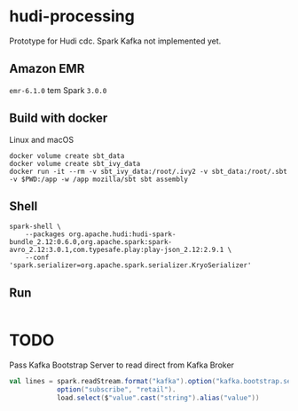 # hudi-processing

Prototype for Hudi cdc. Spark Kafka not implemented yet.

## Amazon EMR

`emr-6.1.0` tem Spark `3.0.0`

## Build with docker

Linux and macOS

```
docker volume create sbt_data
docker volume create sbt_ivy_data
docker run -it --rm -v sbt_ivy_data:/root/.ivy2 -v sbt_data:/root/.sbt -v $PWD:/app -w /app mozilla/sbt sbt assembly
```

## Shell

```shell
spark-shell \
    --packages org.apache.hudi:hudi-spark-bundle_2.12:0.6.0,org.apache.spark:spark-avro_2.12:3.0.1,com.typesafe.play:play-json_2.12:2.9.1 \
    --conf 'spark.serializer=org.apache.spark.serializer.KryoSerializer'
```

## Run

```shell
```

# TODO

Pass Kafka Bootstrap Server to read direct from Kafka Broker

```scala
val lines = spark.readStream.format("kafka").option("kafka.bootstrap.servers", "XXXXXXXXXX").
            option("subscribe", "retail").
            load.select($"value".cast("string").alias("value"))
```

